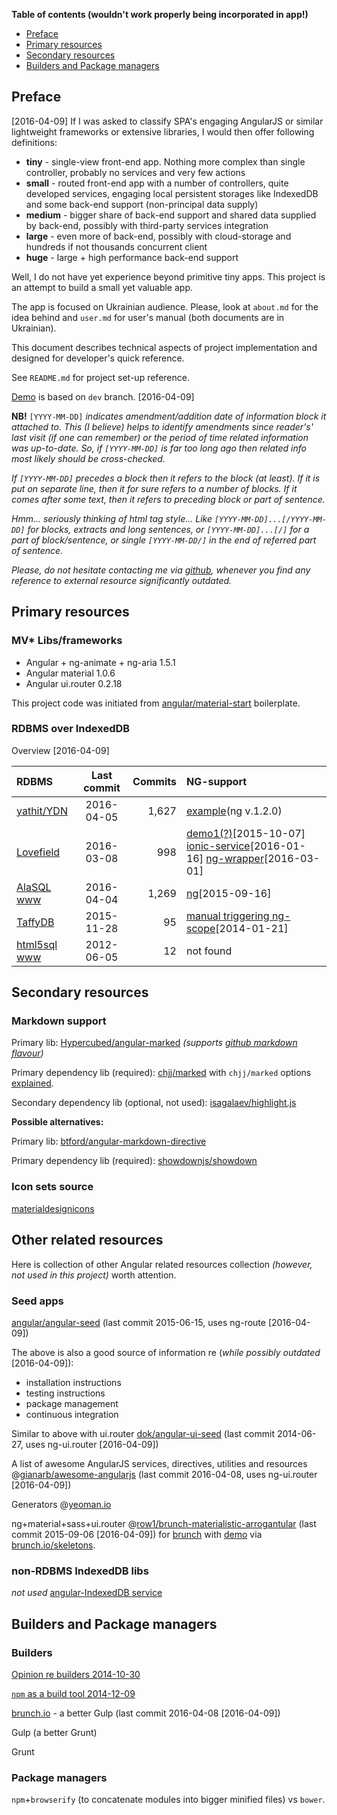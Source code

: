 **Table of contents
(wouldn't work properly being incorporated in app!)**
* [Preface](#preface)
* [Primary resources](#primary-resources)
* [Secondary resources](#secondary-resources)
* [Builders and Package managers](#builders-and-package-managers)

## Preface
[2016-04-09]
If I was asked to classify SPA's engaging AngularJS or similar
lightweight frameworks or extensive libraries, I would then offer
following definitions:
 * **tiny** - single-view front-end app. Nothing more complex than single
controller, probably no services and very few actions
 * **small** - routed front-end app with a number of controllers, quite
developed services, engaging local persistent storages like
IndexedDB and some back-end support (non-principal data supply)
 * **medium** - bigger share of back-end support and shared data
 supplied by back-end, possibly with third-party services integration
 * **large** - even more of back-end, possibly with cloud-storage and
 hundreds if not thousands concurrent client
 * **huge** - large + high performance back-end support

Well, I do not have yet experience beyond primitive tiny apps.
This project is an attempt to build a small yet valuable app.

The app is focused on Ukrainian audience. Please, look at
`about.md` for the idea behind
and `user.md` for user's manual
(both documents are in Ukrainian).

This document describes technical aspects of project implementation
and designed for developer's quick reference.

See `README.md` for project set-up reference.

[Demo](http://oleksiyrudenko.github.io/taxret-ngmd/app/#/declarants)
is based on `dev` branch. [2016-04-09]

**NB!** `[YYYY-MM-DD]` *indicates amendment/addition date of information
block it attached to. This (I believe) helps to identify amendments
since reader's' last visit (if one can remember) or the period of
time related information was up-to-date. So, if `[YYYY-MM-DD]` is
far too long ago then related info most likely should be cross-checked.*

*If `[YYYY-MM-DD]` precedes a block then it refers to the block
(at least). If it is put on separate line, then it for sure
refers to a number of blocks. If it comes after some text, then it
refers to preceding block or part of sentence.*

*Hmm... seriously thinking of html tag style... Like
`[YYYY-MM-DD]...[/YYYY-MM-DD]` for blocks, extracts
and long sentences, or `[YYYY-MM-DD]...[/]` for a part of
block/sentence, or single `[YYYY-MM-DD/]` in the end of referred
part of sentence.*

*Please, do not hesitate contacting me via
[github](https://github.com/OleksiyRudenko), whenever you find
any reference to external resource significantly outdated.*

## Primary resources

### MV* Libs/frameworks
 - Angular + ng-animate + ng-aria 1.5.1
 - Angular material 1.0.6
 - Angular ui.router 0.2.18

This project code was initiated from
[angular/material-start](https://github.com/angular/material-start)
boilerplate.

### RDBMS over IndexedDB
Overview [2016-04-09]

| RDBMS | Last commit | Commits | NG-support |
| :---    |   :---:   |    ---: | :---    |
| [yathit/YDN](https://github.com/yathit/ydn-db) | 2016-04-05 | 1,627 | [example](http://dev.yathit.com/ydn-db/doc/example/feature-matrix.html)(ng v.1.2.0) |
| [Lovefield](https://github.com/google/lovefield) | 2016-03-08 | 998 | [demo1(?)](https://github.com/google/lovefield/tree/master/demos/todo)[2015-10-07] [ionic-service](https://github.com/ben--wood/LoveField-Starter)[2016-01-16] [ng-wrapper](https://github.com/kutomer/ng-lovefield)[2016-03-01] |
| [AlaSQL](https://github.com/agershun/alasql) [www](http://alasql.org/) | 2016-04-04 | 1,269 | [ng](https://github.com/agershun/alasql/wiki/Angular.js)[2015-09-16] |
| [TaffyDB](https://github.com/typicaljoe/taffydb) | 2015-11-28 | 95 | [manual triggering ng-scope](http://stackoverflow.com/questions/20896762/data-storage-in-taffy-db)[2014-01-21] |
| [html5sql](https://github.com/KenCorbettJr/html5sql) [www](http://html5sql.com/guide.html) | 2012-06-05 | 12 | not found |

## Secondary resources

### Markdown support
Primary lib: [Hypercubed/angular-marked](https://github.com/Hypercubed/angular-marked) *(supports [github markdown flavour](https://help.github.com/categories/writing-on-github/))*

Primary dependency lib (required): [chjj/marked](https://github.com/chjj/marked)
with `chjj/marked` options [explained](http://assemble.io/docs/options-marked.html).

Secondary dependency lib (optional, not used): [isagalaev/highlight.js](https://github.com/isagalaev/highlight.js)

**Possible alternatives:**

Primary lib: [btford/angular-markdown-directive](https://github.com/btford/angular-markdown-directive)

Primary dependency lib (required): [showdownjs/showdown](https://github.com/showdownjs/showdown)

### Icon sets source
[materialdesignicons](https://materialdesignicons.com/)

## Other related resources
Here is collection of other Angular related resources collection
*(however, not used in this project)* worth attention.

### Seed apps
[angular/angular-seed](https://github.com/angular/angular-seed)
(last commit 2015-06-15, uses ng-route [2016-04-09])

The above is also a good source of information re (*while possibly
outdated* [2016-04-09]):
* installation instructions
* testing instructions
* package management
* continuous integration

Similar to above with ui.router [dok/angular-ui-seed](https://github.com/dok/angular-ui-seed)
(last commit 2014-06-27, uses ng-ui.router [2016-04-09])

A list of awesome AngularJS services, directives,
utilities and
resources @[gianarb/awesome-angularjs](https://github.com/gianarb/awesome-angularjs)
(last commit 2016-04-08, uses ng-ui.router [2016-04-09])

Generators @[yeoman.io](http://yeoman.io/generators/)

ng+material+sass+ui.router
@[row1/brunch-materialistic-arrogantular](https://github.com/row1/brunch-materialistic-arrogantular)
(last commit 2015-09-06 [2016-04-09])
for [brunch](http://brunch.io)
with [demo](http://row1.github.io/brunch-materialistic-arrogantular/#/)
via [brunch.io/skeletons](http://brunch.io/skeletons).

### non-RDBMS IndexedDB libs
*not used*
[angular-IndexedDB service](https://github.com/bramski/angular-indexedDB)


## Builders and Package managers
### Builders
[Opinion re builders 2014-10-30](http://blog.keithcirkel.co.uk/why-we-should-stop-using-grunt/)

[`npm` as a build tool 2014-12-09](http://blog.keithcirkel.co.uk/how-to-use-npm-as-a-build-tool/)

[brunch.io](http://brunch.io/) - a better Gulp
(last commit 2016-04-08 [2016-04-09])

Gulp (a better Grunt)

Grunt
### Package managers
`npm`+`browserify` (to concatenate modules into bigger minified files)
vs `bower`.

